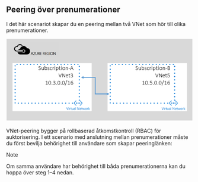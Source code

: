 ## <a name="peering-across-subscriptions"></a>Peering över prenumerationer
I det här scenariot skapar du en peering mellan två VNet som hör till olika prenumerationer.

![scenario för flera prenumerationer](./media/virtual-networks-create-vnetpeering-scenario-crosssub-include/figure01.PNG)

VNet-peering bygger på rollbaserad åtkomstkontroll (RBAC) för auktorisering. I ett scenario med anslutning mellan prenumerationer måste du först bevilja behörighet till användare som skapar peeringlänken:

> [!NOTE]
> Om samma användare har behörighet till båda prenumerationerna kan du hoppa över steg 1–4 nedan.
> 
> 



<!--HONumber=Nov16_HO2-->


